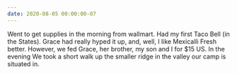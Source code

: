 ```yaml
---
date: 2020-08-05 00:00:00-07
---
```

Went to get supplies in the morning from wallmart. Had my first Taco Bell (in the States). Grace had really hyped it up, and, well, I like Mexicalli Fresh better. However, we fed Grace, her brother, my son and I for $15 US. In the evening We took a short walk up the smaller ridge in the valley our camp is situated in.